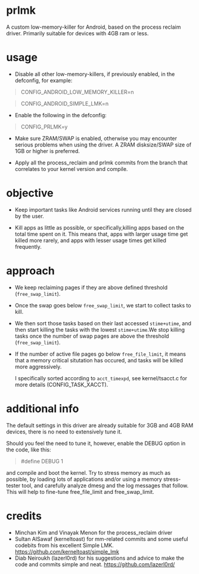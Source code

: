# prlmk

A custom low-memory-killer for Android, based on the process reclaim driver.
Primarily suitable for devices with 4GB ram or less.

# usage

 - Disable all other low-memory-killers, if previously enabled, in the defconfig, for example:
> CONFIG_ANDROID_LOW_MEMORY_KILLER=n

> CONFIG_ANDROID_SIMPLE_LMK=n

 - Enable the following in the defconfig:
 > CONFIG_PRLMK=y
 
- Make sure ZRAM/SWAP is enabled, otherwise you may encounter serious problems when using the driver. 
  A ZRAM disksize/SWAP size of 1GB or higher is preferred.

- Apply all the process_reclaim and prlmk commits from the branch that correlates to your kernel version and compile.

# objective

- Keep important tasks like Android services running
  until they are closed by the user.

- Kill apps as little as possible, or specifically,killing apps based
  on the total time spent on it. This means that, apps with larger usage
  time get killed more rarely, and apps with lesser usage times get
  killed frequently.

# approach

- We keep reclaiming pages if they are above defined threshold
  (`free_swap_limit`).

- Once the swap goes below `free_swap_limit`, we start to collect tasks to kill.

- We then sort those tasks based on their last accessed `stime+utime`,
  and then start killing the tasks with the lowest `stime+utime`.We stop
  killing tasks once the number of swap pages are above the threshold
  (`free_swap_limit`).

- If the number of active file pages go below `free_file_limit`, it means that a
  memory critical situtation has occured, and tasks will be killed more aggressively.

  I specifically sorted according to `acct_timexpd`, see kernel/tsacct.c for
  more details (CONFIG_TASK_XACCT).
  
# additional info

The default settings in this driver are already suitable for 3GB and 4GB RAM devices, there is no need to extensively tune it.

Should you feel the need to tune it, however, enable the DEBUG option in the code, like this:
> #define DEBUG 1

and compile and boot the kernel. Try to stress memory as much as possible, by loading lots of applications and/or using a memory stress-tester tool, and carefully analyze dmesg and the log messages that follow. This will help to fine-tune free_file_limit and free_swap_limit.

# credits

- Minchan Kim and Vinayak Menon for the process_reclaim driver
- Sultan AlSawaf (kerneltoast) for mm-related commits and some useful codebits from his excellent Simple LMK.
https://github.com/kerneltoast/simple_lmk
- Diab Neiroukh (lazerl0rd) for his suggestions and advice to make the code and commits simple and neat.
https://github.com/lazerl0rd/
